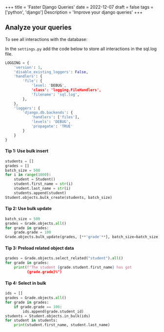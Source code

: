+++
title = 'Faster Django Queries'
date = 2022-12-07
draft = false
tags = ['python', 'django']
Description = 'Improve your django queries'
+++

## Analyze your queries

To see all interactions with the database:

In the `settings.py` add the code below to store all interactions in the sql.log file.
```py
LOGGING = {
	'version': 1,
	'disable_existing_loggers': False,
	'handlers': {
		'file': {
			'level: 'DEBUG',
			'class': 'logging.FileHandlers',
			'filename': 'sql.log',
		},
	},
	'loggers': {
		'django.db.backends': {
			'handlers': ['files'],
			'levels': 'DEBUG',
			'propagate': 'TRUE'
		}
	}
}

```

#### Tip 1: Use bulk insert
```py
students = []  
grades = []  
batch_size = 500  
for i in range(1000):  
	student = Student()  
	student.first_name = str(i)  
	student.last_name = str(i)  
	students.append(student)  
Student.objects.bulk_create(students, batch_size)
```

#### Tip 2: Use bulk update
```py
batch_size = 500  
grades = Grade.objects.all()  
for grade in grades:  
	grade.grade = 100  
Grade.objects.bulk_update(grades, [**'grade'**], batch_size=batch_size)
```

#### Tip 3: Preload related object data
```py
grades = Grade.objects.select_related("student").all()  
for grade in grades:  
	print(f"The student {grade.student.first_name} has got 
          {grade.grade}%")
```

#### Tip 4: Select in bulk
```py
ids = []  
grades = Grade.objects.all()  
for grade in grades:  
	if grade.grade == 100:  
		ids.append(grade.student_id)  
students = Student.objects.in_bulk(ids)  
for student in students:  
	print(student.first_name, student.last_name)
```